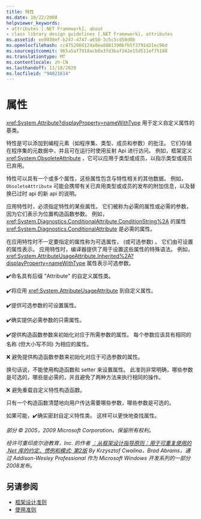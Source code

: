 ```yaml
---
title: 特性
ms.date: 10/22/2008
helpviewer_keywords:
- attributes [.NET Framework], about
- class library design guidelines [.NET Framework], attributes
ms.assetid: ee0038ef-b247-4747-a650-3c5c5cd58d8b
ms.openlocfilehash: cc4752066124a0ea8081390bfb5f3791d21ec96d
ms.sourcegitcommit: 965a5af7918acb0a3fd3baf342e15d511ef75188
ms.translationtype: MT
ms.contentlocale: zh-CN
ms.lasthandoff: 11/18/2020
ms.locfileid: "94821614"
---
```

# <a name="attributes"></a>属性
<xref:System.Attribute?displayProperty=nameWithType> 用于定义自定义属性的基类。

 特性是可以添加到编程元素（如程序集、类型、成员和参数）的批注。 它们存储在程序集的元数据中，并且可在运行时使用反射 Api 进行访问。 例如，框架定义 <xref:System.ObsoleteAttribute> ，它可以应用于类型或成员，以指示类型或成员已弃用。

 特性可以具有一个或多个属性，这些属性包含与特性相关的其他数据。 例如， `ObsoleteAttribute` 可能会携带有关已弃用类型或成员的发布的附加信息，以及替换已过时 api 的新 api 的说明。

 应用特性时，必须指定特性的某些属性。 它们被称为必需的属性或必需的参数，因为它们表示为位置构造函数参数。 例如， <xref:System.Diagnostics.ConditionalAttribute.ConditionString%2A> 的属性 <xref:System.Diagnostics.ConditionalAttribute> 是必需的属性。

 在应用特性时不一定要指定的属性称为可选属性， (或可选参数) 。 它们由可设置的属性表示。 应用特性时，编译器提供了用于设置这些属性的特殊语法。 例如， <xref:System.AttributeUsageAttribute.Inherited%2A?displayProperty=nameWithType> 属性表示可选参数。

 ✔️命名具有后缀 "Attribute" 的自定义属性类。

 ✔️将应用 <xref:System.AttributeUsageAttribute> 到自定义属性。

 ✔️提供可选参数的可设置属性。

 ✔️确实提供必需参数的只需属性。

 ✔️提供构造函数参数来初始化对应于所需参数的属性。 每个参数应该具有相同的名称 (但大小写不同) 为相应的属性。

 ❌ 避免提供构造函数参数来初始化对应于可选参数的属性。

 换句话说，不能使用构造函数和 setter 来设置属性。 此准则非常明确，哪些参数是可选的，哪些是必需的，并且避免了两种方法来执行相同的操作。

 ❌ 避免重载自定义特性构造函数。

 只有一个构造函数清楚地向用户传达需要哪些参数，哪些参数是可选的。

 如果可能，✔️确实密封自定义特性类。 这样可以更快地查找属性。

 *部分 &copy; 2005，2009 Microsoft Corporation。保留所有权利。*

 *经许可重印皮尔逊教育，Inc. 的作者 [：从框架设计指导原则：用于可重复使用的 .Net 库的约定、惯例和模式; 第2版](https://www.informit.com/store/framework-design-guidelines-conventions-idioms-and-9780321545619) By Krzysztof Cwalina，Brad Abrams，通过 Addison-Wesley Professional 作为 Microsoft Windows 开发系列的一部分2008发布。*

## <a name="see-also"></a>另请参阅

- [框架设计准则](index.md)
- [使用准则](usage-guidelines.md)
